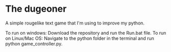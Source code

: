 # The dugeoner
A simple rougelike text game that I'm using to improve my python.

To run on windows: Download the repository and run the Run.bat file.
To run on Linux/Mac OS: Navigate to the python folder in the terminal and run python game_controller.py.
